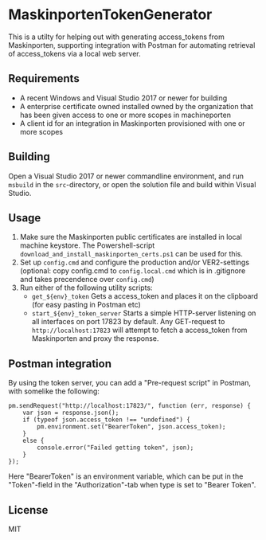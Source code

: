 # MaskinportenTokenGenerator

This is a utilty for helping out with generating access_tokens from Maskinporten, supporting integration with Postman for automating retrieval of access_tokens via a local web server.

## Requirements
* A recent Windows and Visual Studio 2017 or newer for building
* A enterprise certificate owned installed owned by the organization that has been given access to one or more scopes in machineporten
* A client id for an integration in Maskinporten provisioned with one or more scopes

## Building
Open a Visual Studio 2017 or newer commandline environment, and run `msbuild` in the `src`-directory, or open the solution file and build within Visual Studio.

## Usage
1. Make sure the Maskinporten public certificates are installed in local machine keystore. The Powershell-script `download_and_install_maskinporten_certs.ps1` can be used for this. 
2. Set up `config.cmd` and configure the production and/or VER2-settings (optional: copy config.cmd to `config.local.cmd` which is in .gitignore and takes precendence over `config.cmd`)
3. Run either of the following utility scripts:
	* `get_${env}_token` Gets a access_token and places it on the clipboard (for easy pasting in Postman etc)
	* `start_${env}_token_server` Starts a simple HTTP-server listening on all interfaces on port 17823 by default. Any GET-request to `http://localhost:17823` will attempt to fetch a access_token from Maskinporten and proxy the response.

## Postman integration
By using the token server, you can add a "Pre-request script" in Postman, with somelike the following:

    pm.sendRequest("http://localhost:17823/", function (err, response) {
	    var json = response.json();
	    if (typeof json.access_token !== "undefined") {
	        pm.environment.set("BearerToken", json.access_token);
	    }
	    else {
	        console.error("Failed getting token", json);
	    }
    });

Here "BearerToken" is an environment variable, which can be put in the "Token"-field in the "Authorization"-tab when type is set to "Bearer Token".

## License
MIT
